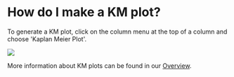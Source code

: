 # How do I make a KM plot?

To generate a KM plot, click on the column menu at the top of a column and choose 'Kaplan Meier Plot'. 

![](../.gitbook/assets/atacseqfgd4km.gif)

More information about KM plots can be found in our [Overview](../overview-of-features/kaplan-meier-plots.md).

